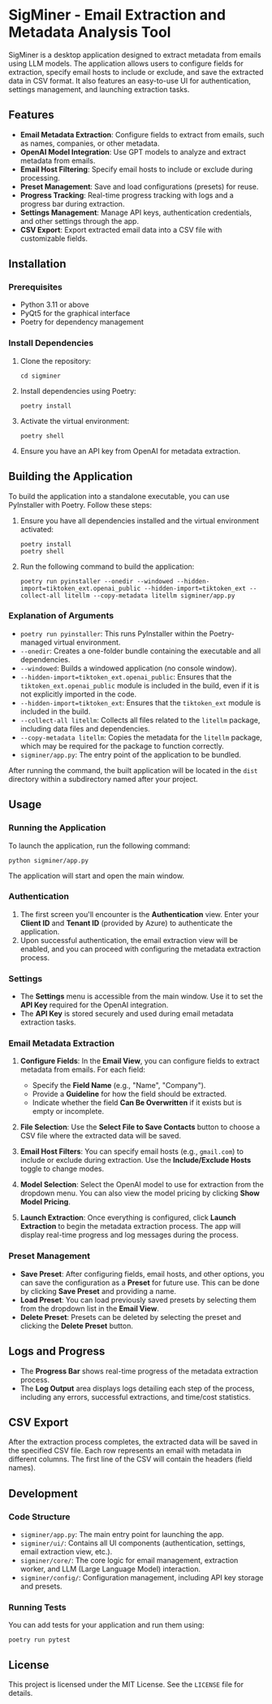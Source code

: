 # SigMiner - Email Extraction and Metadata Analysis Tool

SigMiner is a desktop application designed to extract metadata from emails using LLM models. The application allows users to configure fields for extraction, specify email hosts to include or exclude, and save the extracted data in CSV format. It also features an easy-to-use UI for authentication, settings management, and launching extraction tasks.

## Features

-   **Email Metadata Extraction**: Configure fields to extract from emails, such as names, companies, or other metadata.
-   **OpenAI Model Integration**: Use GPT models to analyze and extract metadata from emails.
-   **Email Host Filtering**: Specify email hosts to include or exclude during processing.
-   **Preset Management**: Save and load configurations (presets) for reuse.
-   **Progress Tracking**: Real-time progress tracking with logs and a progress bar during extraction.
-   **Settings Management**: Manage API keys, authentication credentials, and other settings through the app.
-   **CSV Export**: Export extracted email data into a CSV file with customizable fields.

## Installation

### Prerequisites

-   Python 3.11 or above
-   PyQt5 for the graphical interface
-   Poetry for dependency management

### Install Dependencies

1.  Clone the repository:
    
    ```git clone https://github.com/your-repo/sigminer.git
    cd sigminer
    ```
    
2.  Install dependencies using Poetry:
    
    ```
    poetry install
    ```
    
3.  Activate the virtual environment:
    
    ```
    poetry shell
    ```
    
4.  Ensure you have an API key from OpenAI for metadata extraction.
    

## Building the Application

To build the application into a standalone executable, you can use PyInstaller with Poetry. Follow these steps:

1. Ensure you have all dependencies installed and the virtual environment activated:
    ```
    poetry install
    poetry shell
    ```

2. Run the following command to build the application:
    ```
    poetry run pyinstaller --onedir --windowed --hidden-import=tiktoken_ext.openai_public --hidden-import=tiktoken_ext --collect-all litellm --copy-metadata litellm sigminer/app.py
    ```

### Explanation of Arguments

- `poetry run pyinstaller`: This runs PyInstaller within the Poetry-managed virtual environment.
- `--onedir`: Creates a one-folder bundle containing the executable and all dependencies.
- `--windowed`: Builds a windowed application (no console window).
- `--hidden-import=tiktoken_ext.openai_public`: Ensures that the `tiktoken_ext.openai_public` module is included in the build, even if it is not explicitly imported in the code.
- `--hidden-import=tiktoken_ext`: Ensures that the `tiktoken_ext` module is included in the build.
- `--collect-all litellm`: Collects all files related to the `litellm` package, including data files and dependencies.
- `--copy-metadata litellm`: Copies the metadata for the `litellm` package, which may be required for the package to function correctly.
- `sigminer/app.py`: The entry point of the application to be bundled.

After running the command, the built application will be located in the `dist` directory within a subdirectory named after your project.


## Usage

### Running the Application

To launch the application, run the following command:


```
python sigminer/app.py
```

The application will start and open the main window.

### Authentication

1.  The first screen you'll encounter is the **Authentication** view. Enter your **Client ID** and **Tenant ID** (provided by Azure) to authenticate the application.
2.  Upon successful authentication, the email extraction view will be enabled, and you can proceed with configuring the metadata extraction process.

### Settings

-   The **Settings** menu is accessible from the main window. Use it to set the **API Key** required for the OpenAI integration.
-   The **API Key** is stored securely and used during email metadata extraction tasks.

### Email Metadata Extraction

1.  **Configure Fields**: In the **Email View**, you can configure fields to extract metadata from emails. For each field:
    
    -   Specify the **Field Name** (e.g., "Name", "Company").
    -   Provide a **Guideline** for how the field should be extracted.
    -   Indicate whether the field **Can Be Overwritten** if it exists but is empty or incomplete.
2.  **File Selection**: Use the **Select File to Save Contacts** button to choose a CSV file where the extracted data will be saved.
    
3.  **Email Host Filters**: You can specify email hosts (e.g., `gmail.com`) to include or exclude during extraction. Use the **Include/Exclude Hosts** toggle to change modes.
    
4.  **Model Selection**: Select the OpenAI model to use for extraction from the dropdown menu. You can also view the model pricing by clicking **Show Model Pricing**.
    
5.  **Launch Extraction**: Once everything is configured, click **Launch Extraction** to begin the metadata extraction process. The app will display real-time progress and log messages during the process.
    

### Preset Management

-   **Save Preset**: After configuring fields, email hosts, and other options, you can save the configuration as a **Preset** for future use. This can be done by clicking **Save Preset** and providing a name.
-   **Load Preset**: You can load previously saved presets by selecting them from the dropdown list in the **Email View**.
-   **Delete Preset**: Presets can be deleted by selecting the preset and clicking the **Delete Preset** button.

## Logs and Progress

-   The **Progress Bar** shows real-time progress of the metadata extraction process.
-   The **Log Output** area displays logs detailing each step of the process, including any errors, successful extractions, and time/cost statistics.

## CSV Export

After the extraction process completes, the extracted data will be saved in the specified CSV file. Each row represents an email with metadata in different columns. The first line of the CSV will contain the headers (field names).

## Development

### Code Structure

-   `sigminer/app.py`: The main entry point for launching the app.
-   `sigminer/ui/`: Contains all UI components (authentication, settings, email extraction view, etc.).
-   `sigminer/core/`: The core logic for email management, extraction worker, and LLM (Large Language Model) interaction.
-   `sigminer/config/`: Configuration management, including API key storage and presets.

### Running Tests

You can add tests for your application and run them using:


```
poetry run pytest
```

## License

This project is licensed under the MIT License. See the `LICENSE` file for details.